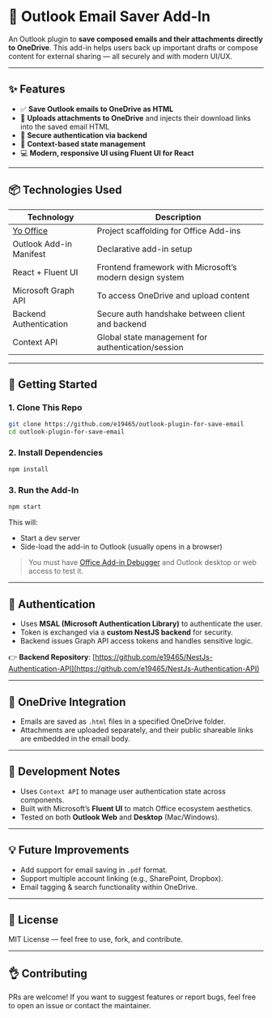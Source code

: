# 📧 Outlook Email Saver Add-In

An Outlook plugin to **save composed emails and their attachments directly to OneDrive**. This add-in helps users back up important drafts or compose content for external sharing — all securely and with modern UI/UX.

---

## ✨ Features

- ✅ **Save Outlook emails to OneDrive as HTML**
- 📌 **Uploads attachments to OneDrive** and injects their download links into the saved email HTML
- 🔐 **Secure authentication via backend**
- 🫟 **Context-based state management**
- 💻 **Modern, responsive UI using Fluent UI for React**

---

## 📦 Technologies Used

| Technology                                                 | Description                                              |
| ---------------------------------------------------------- | -------------------------------------------------------- |
| [Yo Office](https://github.com/OfficeDev/generator-office) | Project scaffolding for Office Add-ins                   |
| Outlook Add-in Manifest                                    | Declarative add-in setup                                 |
| React + Fluent UI                                          | Frontend framework with Microsoft’s modern design system |
| Microsoft Graph API                                        | To access OneDrive and upload content                    |
| Backend Authentication                                     | Secure auth handshake between client and backend         |
| Context API                                                | Global state management for authentication/session       |

---

## 🚀 Getting Started

### 1. Clone This Repo

```bash
git clone https://github.com/e19465/outlook-plugin-for-save-email
cd outlook-plugin-for-save-email
```

### 2. Install Dependencies

```bash
npm install
```

### 3. Run the Add-In

```bash
npm start
```

This will:

- Start a dev server
- Side-load the add-in to Outlook (usually opens in a browser)

> You must have [Office Add-in Debugger](https://learn.microsoft.com/office/dev/add-ins/testing/debug-add-ins-overview) and Outlook desktop or web access to test it.

---

## 🔐 Authentication

- Uses **MSAL (Microsoft Authentication Library)** to authenticate the user.
- Token is exchanged via a **custom NestJS backend** for security.
- Backend issues Graph API access tokens and handles sensitive logic.

👉 **Backend Repository**: [https://github.com/e19465/NestJs-Authentication-API](https://github.com/e19465/NestJs-Authentication-API)

---

## 📂 OneDrive Integration

- Emails are saved as `.html` files in a specified OneDrive folder.
- Attachments are uploaded separately, and their public shareable links are embedded in the email body.

---

## 🧚 Development Notes

- Uses `Context API` to manage user authentication state across components.
- Built with Microsoft’s **Fluent UI** to match Office ecosystem aesthetics.
- Tested on both **Outlook Web** and **Desktop** (Mac/Windows).

---

## 💡 Future Improvements

- Add support for email saving in `.pdf` format.
- Support multiple account linking (e.g., SharePoint, Dropbox).
- Email tagging & search functionality within OneDrive.

---

## 📄 License

MIT License — feel free to use, fork, and contribute.

---

## 👌 Contributing

PRs are welcome! If you want to suggest features or report bugs, feel free to open an issue or contact the maintainer.
